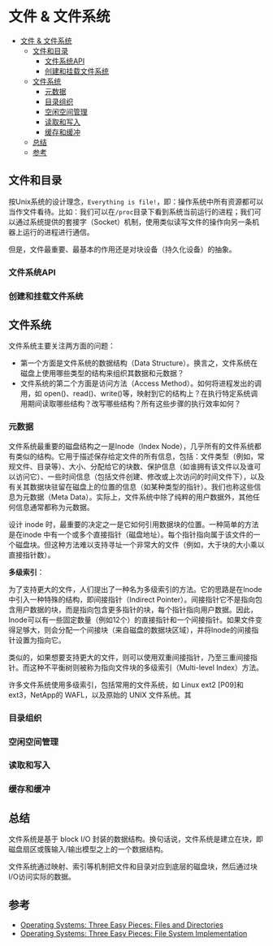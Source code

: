# 文件 & 文件系统

- [文件 \& 文件系统](#文件--文件系统)
  - [文件和目录](#文件和目录)
    - [文件系统API](#文件系统api)
    - [创建和挂载文件系统](#创建和挂载文件系统)
  - [文件系统](#文件系统)
    - [元数据](#元数据)
    - [目录组织](#目录组织)
    - [空闲空间管理](#空闲空间管理)
    - [读取和写入](#读取和写入)
    - [缓存和缓冲](#缓存和缓冲)
  - [总结](#总结)
  - [参考](#参考)

## 文件和目录

按Unix系统的设计理念，`Everything is file!`，即：操作系统中所有资源都可以当作文件看待。比如：我们可以在`/proc`目录下看到系统当前运行的进程；我们可以通过系统提供的套接字（Socket）机制，使用类似读写文件的操作向另一条机器上运行的进程进行通信。

但是，文件最重要、最基本的作用还是对块设备（持久化设备）的抽象。

### 文件系统API

### 创建和挂载文件系统

## 文件系统

文件系统主要关注两方面的问题：

- 第一个方面是文件系统的数据结构（Data Structure）。换言之，文件系统在磁盘上使用哪些类型的结构来组织其数据和元数据？
- 文件系统的第二个方面是访问方法（Access Method）。如何将进程发出的调用，如 open()、read()、write()等，映射到它的结构上？在执行特定系统调用期间读取哪些结构？改写哪些结构？所有这些步骤的执行效率如何？

### 元数据

文件系统最重要的磁盘结构之一是Inode（Index Node），几乎所有的文件系统都有类似的结构。它用于描述保存给定文件的所有信息，包括：文件类型（例如，常规文件、目录等）、大小、分配给它的块数、保护信息（如谁拥有该文件以及谁可以访问它）、一些时间信息（包括文件创建、修改或上次访问的时间文件下），以及有关其数据块驻留在磁盘上的位置的信息（如某种类型的指针）。我们也称这些信息为元数据（Meta Data）。实际上，文件系统中除了纯粹的用户数据外，其他任何信息通常都称为元数据。

设计 inode 时，最重要的决定之一是它如何引用数据块的位置。一种简单的方法是在inode 中有一个或多个直接指针（磁盘地址）。每个指针指向属于该文件的一个磁盘块。但这种方法难以支持寻址一个非常大的文件（例如，大于块的大小乘以直接指针数）。

**多级索引**：

为了支持更大的文件，人们提出了一种名为多级索引的方法。它的思路是在Inode中引入一种特殊的结构，即间接指针（Indirect Pointer）。间接指针它不是指向包含用户数据的块，而是指向包含更多指针的块，每个指针指向用户数据。因此，Inode可以有一些固定数量（例如12个）的直接指针和一个间接指针。如果文件变得足够大，则会分配一个间接块（来自磁盘的数据块区域），并将Inode的间接指针设置为指向它。

类似的，如果想要支持更大的文件，则可以使用双重间接指针，乃至三重间接指针。而这种不平衡树则被称为指向文件块的多级索引（Multi-level Index）方法。

许多文件系统使用多级索引，包括常用的文件系统，如 Linux ext2 [P09]和 ext3，NetApp的 WAFL，以及原始的 UNIX 文件系统。其

### 目录组织

### 空闲空间管理

### 读取和写入

### 缓存和缓冲

## 总结

文件系统是基于 block I/O 封装的数据结构。换句话说，文件系统是建立在块，即磁盘扇区或簇输入/输出模型之上的一个数据结构。

文件系统通过映射、索引等机制把文件和目录对应到底层的磁盘块，然后通过块I/O访问实际的数据。

## 参考

- [Operating Systems: Three Easy Pieces: Files and Directories](https://pages.cs.wisc.edu/~remzi/OSTEP/Chinese/39.pdf)
- [Operating Systems: Three Easy Pieces: File System Implementation](https://pages.cs.wisc.edu/~remzi/OSTEP/Chinese/40.pdf)
